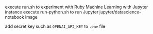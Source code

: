 execute run.sh to experiment with Ruby Machine Learning with Jupyter instance
execute run-python.sh to run Jupyter jupyter/datascience-notebook image

add secret key such as `OPENAI_API_KEY` to `.env` file
